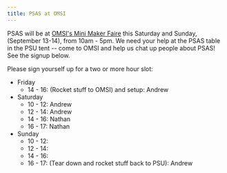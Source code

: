```yaml
---
title: PSAS at OMSI
---
```


PSAS will be at [OMSI's Mini Maker Faire](https://www.omsi.edu/maker-faire-pdx) this Saturday and Sunday, (September 13-14), from 10am - 5pm. We need your help at the PSAS table in the PSU tent -- come to OMSI and help us chat up people about PSAS! See the signup below.




Please sign yourself up for a two or more hour slot:

- Friday
    - 14 - 16: (Rocket stuff to OMSI) and setup: Andrew
- Saturday
    - 10 - 12: Andrew
    - 12 - 14: Andrew
    - 14 - 16: Nathan
    - 16 - 17: Nathan
- Sunday
    - 10 - 12: 
    - 12 - 14: 
    - 14 - 16:
    - 16 - 17: (Tear down and rocket stuff back to PSU): Andrew

